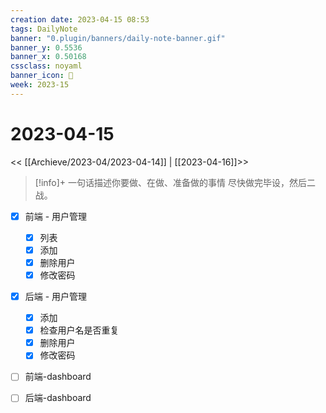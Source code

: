 ```yaml
---
creation date: 2023-04-15 08:53
tags: DailyNote
banner: "0.plugin/banners/daily-note-banner.gif"
banner_y: 0.5536
banner_x: 0.50168
cssclass: noyaml
banner_icon: 💌
week: 2023-15
---
```


# 2023-04-15

<< [[Archieve/2023-04/2023-04-14]] | [[2023-04-16]]>>


> [!info]+ 一句话描述你要做、在做、准备做的事情
> 尽快做完毕设，然后二战。


- [x] 前端 - 用户管理
	- [x] 列表
	- [x] 添加
	- [x] 删除用户
	- [x] 修改密码
- [x] 后端 - 用户管理
	- [x] 添加
	- [x] 检查用户名是否重复
	- [x] 删除用户
	- [x] 修改密码

- [ ] 前端-dashboard


- [ ] 后端-dashboard

